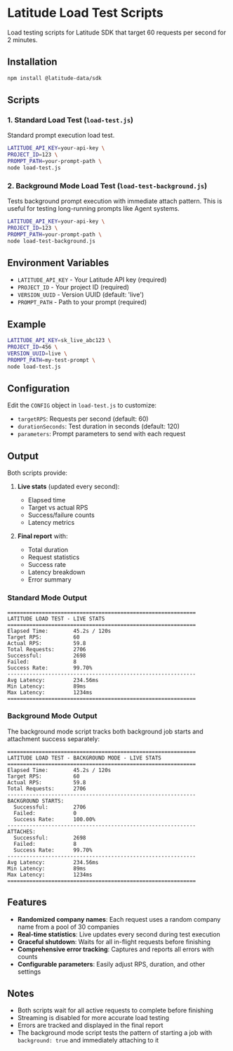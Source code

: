 # Latitude Load Test Scripts

Load testing scripts for Latitude SDK that target 60 requests per second for 2 minutes.

## Installation

```bash
npm install @latitude-data/sdk
```

## Scripts

### 1. Standard Load Test (`load-test.js`)

Standard prompt execution load test.

```bash
LATITUDE_API_KEY=your-api-key \
PROJECT_ID=123 \
PROMPT_PATH=your-prompt-path \
node load-test.js
```

### 2. Background Mode Load Test (`load-test-background.js`)

Tests background prompt execution with immediate attach pattern. This is useful for testing long-running prompts like Agent systems.

```bash
LATITUDE_API_KEY=your-api-key \
PROJECT_ID=123 \
PROMPT_PATH=your-prompt-path \
node load-test-background.js
```

## Environment Variables

- `LATITUDE_API_KEY` - Your Latitude API key (required)
- `PROJECT_ID` - Your project ID (required)
- `VERSION_UUID` - Version UUID (default: 'live')
- `PROMPT_PATH` - Path to your prompt (required)

## Example

```bash
LATITUDE_API_KEY=sk_live_abc123 \
PROJECT_ID=456 \
VERSION_UUID=live \
PROMPT_PATH=my-test-prompt \
node load-test.js
```

## Configuration

Edit the `CONFIG` object in `load-test.js` to customize:

- `targetRPS`: Requests per second (default: 60)
- `durationSeconds`: Test duration in seconds (default: 120)
- `parameters`: Prompt parameters to send with each request

## Output

Both scripts provide:

1. **Live stats** (updated every second):
   - Elapsed time
   - Target vs actual RPS
   - Success/failure counts
   - Latency metrics

2. **Final report** with:
   - Total duration
   - Request statistics
   - Success rate
   - Latency breakdown
   - Error summary

### Standard Mode Output

```
============================================================
LATITUDE LOAD TEST - LIVE STATS
============================================================
Elapsed Time:        45.2s / 120s
Target RPS:          60
Actual RPS:          59.8
Total Requests:      2706
Successful:          2698
Failed:              8
Success Rate:        99.70%
------------------------------------------------------------
Avg Latency:         234.56ms
Min Latency:         89ms
Max Latency:         1234ms
============================================================
```

### Background Mode Output

The background mode script tracks both background job starts and attachment success separately:

```
============================================================
LATITUDE LOAD TEST - BACKGROUND MODE - LIVE STATS
============================================================
Elapsed Time:        45.2s / 120s
Target RPS:          60
Actual RPS:          59.8
Total Requests:      2706
------------------------------------------------------------
BACKGROUND STARTS:
  Successful:        2706
  Failed:            0
  Success Rate:      100.00%
------------------------------------------------------------
ATTACHES:
  Successful:        2698
  Failed:            8
  Success Rate:      99.70%
------------------------------------------------------------
Avg Latency:         234.56ms
Min Latency:         89ms
Max Latency:         1234ms
============================================================
```

## Features

- **Randomized company names**: Each request uses a random company name from a pool of 30 companies
- **Real-time statistics**: Live updates every second during test execution
- **Graceful shutdown**: Waits for all in-flight requests before finishing
- **Comprehensive error tracking**: Captures and reports all errors with counts
- **Configurable parameters**: Easily adjust RPS, duration, and other settings

## Notes

- Both scripts wait for all active requests to complete before finishing
- Streaming is disabled for more accurate load testing
- Errors are tracked and displayed in the final report
- The background mode script tests the pattern of starting a job with `background: true` and immediately attaching to it
